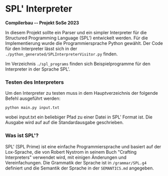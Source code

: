 # SPL' Interpreter 

**Compilerbau -- Projekt SoSe 2023**

In diesem Projekt sollte ein Parser und ein simpler Interpreter für die Structured Programming Language (SPL') entwickelt werden. Für die Implementierung wurde die Programmiersprache Python gewählt.
Der Code für den Interpreter lässt sich in der ```./python_generated/SPLInterpreterVisitor.py``` finden.

Im Verzeichnis ```./spl_programs``` finden sich Beispielprogramme für den Interpreter in der Sprache SPL'.

### Testen des Interpreters
Um den Interpreter zu testen muss in dem Hauptverzeichnis der folgende Befehl ausgeführt werden:
```shell
python main.py input.txt
```
wobei input.txt ein beliebiger Pfad zu einer Datei in SPL' Format ist. Die Ausgabe wird auf auf die Standardausgabe geschrieben.

### Was ist SPL'?
SPL' (SPL Prime) ist eine einfache Programmiersprache und basiert auf der Lox-Sprache, die von Robert Nystrom in seinem Buch "Crafting Interpreters" verwendet wird, mit einigen Änderungen und Vereinfachungen.
Die Grammatik der Sprache ist in ```/grammar/SPL.g4``` definiert und die Semantik der Sprache in der ```SEMANTICS.md``` angegeben.